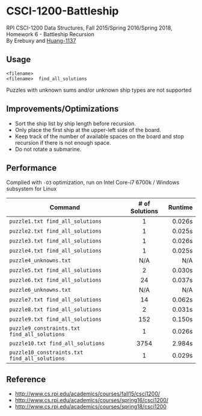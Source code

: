 # CSCI-1200-Battleship
RPI CSCI-1200 Data Structures, Fall 2015/Spring 2016/Spring 2018, Homework 6 - Battleship Recursion <br />
By Erebuxy and [Huang-1137](https://github.com/Huang-1137)

## Usage
```shell
<filename>
<filename>  find_all_solutions
```
Puzzles with unknown sums and/or unknown ship types are not supported

## Improvements/Optimizations
* Sort the ship list by ship length before recursion.
* Only place the first ship at the upper-left side of the board.
* Keep track of the number of available spaces on the board and stop recursion if there is not enough space.
* Do not rotate a submarine.

## Performance
Complied with `-O3` optimization, run on Intel Core-i7 6700k / Windows subsystem for Linux

Command | # of Solutions | Runtime
--- | :---: | ---: |
`puzzle1.txt find_all_solutions` | 1 | 0.026s
`puzzle2.txt find_all_solutions` | 1 | 0.025s
`puzzle3.txt find_all_solutions` | 1 | 0.026s
`puzzle4.txt find_all_solutions` | 1 | 0.025s
`puzzle4_unknowns.txt` | N/A | N/A
`puzzle5.txt find_all_solutions` | 2 | 0.030s
`puzzle6.txt find_all_solutions` | 24 | 0.037s
`puzzle6_unknowns.txt` | N/A | N/A
`puzzle7.txt find_all_solutions` | 14 | 0.062s
`puzzle8.txt find_all_solutions` | 2 | 0.031s
`puzzle9.txt find_all_solutions` | 152 | 0.150s
`puzzle9_constraints.txt find_all_solutions` | 1 | 0.026s
`puzzle10.txt find_all_solutions` | 3754 | 2.984s
`puzzle10_constraints.txt find_all_solutions` | 1 | 0.029s

## Reference
* http://www.cs.rpi.edu/academics/courses/fall15/csci1200/
* http://www.cs.rpi.edu/academics/courses/spring16/csci1200/
* http://www.cs.rpi.edu/academics/courses/spring18/csci1200
